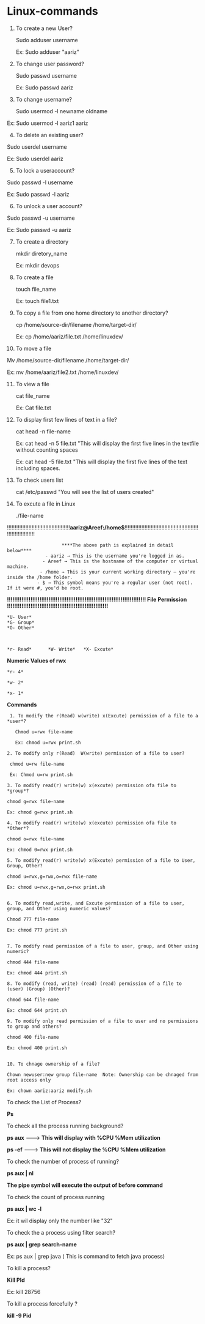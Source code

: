 # Linux-commands
1.	To create a new User?

  	 Sudo adduser username
  	
     Ex: Sudo adduser "aariz"
  	
2. 	To change user password?

     Sudo passwd username

     Ex: Sudo passwd aariz
   	
3.	To change username?

    Sudo usermod -l newname oldname

   Ex: Sudo usermod -l aariz1 aariz
   
4. 	To delete an existing user?

  Sudo userdel username

  Ex: Sudo userdel aariz
  
5. 	To lock a useraccount?

  Sudo passwd -l username

  Ex: Sudo passwd -l aariz
  
6. 	To unlock a user account?	

  Sudo passwd -u username

  Ex: Sudo passwd -u aariz

7. To create a directory

   mkdir diretory_name

   Ex: mkdir devops

8. To create a file

   touch file_name

   Ex: touch file1.txt

9. To copy a file from one home directory to another directory?

   cp /home/source-dir/filename /home/target-dir/
   

   Ex: cp /home/aariz/file.txt /home/linuxdev/
   

11. To move a file

   Mv /home/source-dir/filename /home/target-dir/

   
   Ex: mv /home/aariz/file2.txt /home/linuxdev/
   

11. To view a file

    cat file_name


    Ex: Cat file.txt

13. To display first few lines of text in a file?

    cat head -n file-name
    
    Ex: cat head -n 5 file.txt
    "This will display the first five lines in the textfile without counting spaces

    Ex: cat head -5 file.txt
    "This will display the first five lines of the text including spaces.

15. To check users list

    cat /etc/passwd
    "You will see the list of users created"


16. To excute a file in Linux

     ./file-name


!!!!!!!!!!!!!!!!!!!!!!!!!!!!!!!!!!!!!!!!!**aariz@Areef:/home$**!!!!!!!!!!!!!!!!!!!!!!!!!!!!!!!!!!!!!!!!!!!!!!!!!!!!!!!!!!!!!!!!!!
                      
                        
                        ****The above path is explained in detail below****
                  - aariz → This is the username you're logged in as.
                 - Areef → This is the hostname of the computer or virtual machine.
                - /home → This is your current working directory — you're inside the /home folder.
               - $ → This symbol means you're a regular user (not root). If it were #, you'd be root.




**!!!!!!!!!!!!!!!!!!!!!!!!!!!!!!!!!!!!!!!!!!!!!!!!!!!!!!!!!!!!!!!!!!!!!!!!!!!!!  **File Permission**  !!!!!!!!!!!!!!!!!!!!!!!!!!!!!!!!!!!!!!!!!!!!!!!!!!!!!!!!**



    *U- User*
    *G- Group*
    *O- Other*



    *r- Read*      *W- Write*   *X- Excute*



__Numeric Values of rwx__


    *r- 4*
    
    *w- 2*
    
    *x- 1*

**Commands**


     1. To modify the r(Read) w(write) x(Excute) permission of a file to a *user*?

       Chmod u=rwx file-name

       Ex: chmod u=rwx print.sh

    2. To modify only r(Read)  W(write) permission of a file to user?

     chmod u=rw file-name

     Ex: Chmod u=rw print.sh

    3. To modify read(r) write(w) x(excute) permission ofa file to *group*?

    chmod g=rwx file-name

    Ex: chmod g=rwx print.sh

    4. To modify read(r) write(w) x(excute) permission ofa file to *Other*?

    chmod o=rwx file-name

    Ex: chmod 0=rwx print.sh

    5. To modify read(r) write(w) x(Excute) permission of a file to User, Group, Other?

    chmod u=rwx,g=rwx,o=rwx file-name

    Ex: chmod u=rwx,g=rwx,o=rwx print.sh


    6. To modify read,write, and Excute permission of a file to user, group, and Other using numeric values?

    Chmod 777 file-name

    Ex: chmod 777 print.sh


    7. To modify read permission of a file to user, group, and Other using numeric?

    chmod 444 file-name

    Ex: chmod 444 print.sh

    8. To modify (read, write) (read) (read) permission of a file to (user) (Group) (Other)?

    chmod 644 file-name

    Ex: chmod 644 print.sh

    9. To modify only read permission of a file to user and no permissions to group and others?

    chmod 400 file-name

    Ex: chmod 400 print.sh


    10. To chnage ownership of a file?

    Chown newuser:new group file-name  Note: Ownership can be chnaged from root access only

    Ex: chown aariz:aariz modify.sh


To check the List of Process?

 **Ps**

 To check all the process running background?

 
 **ps aux** ---> **This will display with %CPU %Mem utilization**

 **ps -ef** ---> **This will not display the %CPU %Mem utilization**

 To check the number of process of running?

**ps aux | nl**

 **The pipe symbol will execute the output of before command**

 To check the count of process running
 
 **ps aux | wc -l**

 Ex: it wil display only the number like "32"

 To check the a process using filter search?

 **ps aux  | grep search-name**

 Ex: ps aux | grep java ( This is command to fetch java process)

 To kill a process?

 **Kill PId**

 Ex: kill 28756

 
 To kill a process forcefully ?

 **kill -9 Pid**

 

 
    




    


